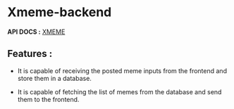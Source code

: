 # Xmeme-backend

**API DOCS :** [XMEME](https://rudrakshi-xmeme.herokuapp.com/swagger-ui/)
## Features :

* It is capable of receiving the posted meme inputs from the frontend and store them in a database.

* It is capable of fetching the list of memes from the database and send them to the frontend.



